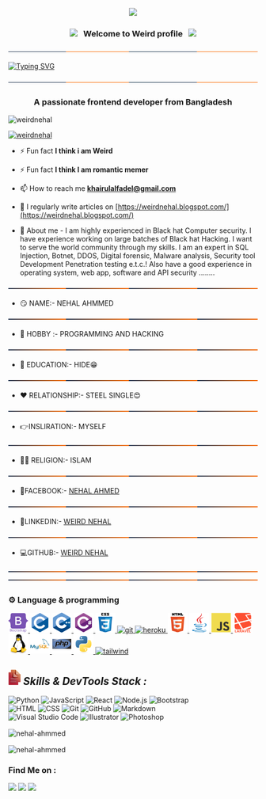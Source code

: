 

<p align="center"><img src="https://img.shields.io/badge/MADE%20IN BANGLADESHI-HACKER AND PROGRAMMER-green?colorA=%23ff0000&colorB=%23017e40&style=flat-square">
 
<h3 align="center">
  <img src="https://emoji.discord.st/emojis/768b108d-274f-4f44-a634-8477b16efce7.gif" width="25">
   &nbsp; Welcome to Weird profile &nbsp; 
  <img src="https://emoji.discord.st/emojis/768b108d-274f-4f44-a634-8477b16efce7.gif" width="25">
</h3>
 
<img align="center" alt="line" src="https://github.com/DalpatRathore/dalpatrathore/blob/main/assets/images/line-1.svg">
 
[![Typing SVG](https://readme-typing-svg.herokuapp.com?color=%23F70B10&size=27&lines=I+am+Nehal+Ahmed;+It's+Not+A+Just+Name+Bro;It's+A+BlackHat+Hacker!;Thank+You+Everyone)](https://git.io/typing-svg)
 
</p>
 
<img align="center" alt="line" src="https://github.com/DalpatRathore/dalpatrathore/blob/main/assets/images/line-1.svg">
 
<h3 align="center">A passionate frontend developer from Bangladesh</h3>

<p align="left"> <img src="https://komarev.com/ghpvc/?username=weirdnehal&label=Profile%20views&color=0e75b6&style=flat" alt="weirdnehal" /> </p>



<p align="left"> <a href="https://github.com/ryo-ma/github-profile-trophy"><img src="https://github-profile-trophy.vercel.app/?username=weirdnehal" alt="weirdnehal" /></a> </p>


- ⚡ Fun fact **I think i am Weird**
- ⚡ Fun fact **I think I am romantic memer**

- 📫 How to reach me **khairulalfadel@gmail.com**

- 📝 I regularly write articles on [https://weirdnehal.blogspot.com/](https://weirdnehal.blogspot.com/)

- 💬 About me - I am highly experienced in Black hat
Computer security. I have experience working on large batches of Black hat Hacking. I want to serve the world community through my skills. I am an expert in SQL Injection, Botnet, DDOS, Digital forensic, Malware analysis, Security tool Development Penetration testing e.t.c.! Also have a good experience in operating system, web app, software and API security ........


 


 
 
<img align="center" alt="line" src="https://github.com/DalpatRathore/dalpatrathore/blob/main/assets/images/line-2.svg">
 
- 😏 NAME:- NEHAL AHMMED
 
<img align="center" alt="line" src="https://github.com/DalpatRathore/dalpatrathore/blob/main/assets/images/line-2.svg">
 
- 🤨 HOBBY :- PROGRAMMING AND HACKING
 
<img align="center" alt="line" src="https://github.com/DalpatRathore/dalpatrathore/blob/main/assets/images/line-2.svg">
 
- 📕 EDUCATION:- HIDE😁
 
<img align="center" alt="line" src="https://github.com/DalpatRathore/dalpatrathore/blob/main/assets/images/line-2.svg">
 
- ❤ RELATIONSHIP:- STEEL SINGLE😍
 
<img align="center" alt="line" src="https://github.com/DalpatRathore/dalpatrathore/blob/main/assets/images/line-2.svg">
 
- 👉INSLIRATION:- MYSELF
 
<img align="center" alt="line" src="https://github.com/DalpatRathore/dalpatrathore/blob/main/assets/images/line-2.svg">
 
- 🤲🏻 RELIGION:- ISLAM
 
<img align="center" alt="line" src="https://github.com/DalpatRathore/dalpatrathore/blob/main/assets/images/line-2.svg">
 
- 📱FACEBOOK:- [NEHAL AHMED](https://www.facebook.com/nehal.ahmed6)
 
<img align="center" alt="line" src="https://github.com/DalpatRathore/dalpatrathore/blob/main/assets/images/line-2.svg">
 
- 📱LINKEDIN:- [WEIRD NEHAL](https://www.linkedin.com/in/weirdnehal/)
 
<img align="center" alt="line" src="https://github.com/DalpatRathore/dalpatrathore/blob/main/assets/images/line-2.svg">
 
- 💻GITHUB:- [WEIRD NEHAL](https://github.com/weirdnehal)
 
<img align="center" alt="line" src="https://github.com/DalpatRathore/dalpatrathore/blob/main/assets/images/line-2.svg">
 

 
<img align="center" alt="line" src="https://github.com/DalpatRathore/dalpatrathore/blob/main/assets/images/line-2.svg">
 
 

 
### ⚙️   Language & programming
 
<p align="left"> <a href="https://getbootstrap.com" target="_blank"> <img src="https://raw.githubusercontent.com/devicons/devicon/master/icons/bootstrap/bootstrap-plain-wordmark.svg" alt="bootstrap" width="40" height="40"/> </a> <a href="https://www.cprogramming.com/" target="_blank"> <img src="https://raw.githubusercontent.com/devicons/devicon/master/icons/c/c-original.svg" alt="c" width="40" height="40"/> </a> <a href="https://www.w3schools.com/cpp/" target="_blank"> <img src="https://raw.githubusercontent.com/devicons/devicon/master/icons/cplusplus/cplusplus-original.svg" alt="cplusplus" width="40" height="40"/> </a> <a href="https://www.w3schools.com/cs/" target="_blank"> <img src="https://raw.githubusercontent.com/devicons/devicon/master/icons/csharp/csharp-original.svg" alt="csharp" width="40" height="40"/> </a> <a href="https://www.w3schools.com/css/" target="_blank"> <img src="https://raw.githubusercontent.com/devicons/devicon/master/icons/css3/css3-original-wordmark.svg" alt="css3" width="40" height="40"/> </a> <a href="https://git-scm.com/" target="_blank"> <img src="https://www.vectorlogo.zone/logos/git-scm/git-scm-icon.svg" alt="git" width="40" height="40"/> </a> <a href="https://heroku.com" target="_blank"> <img src="https://www.vectorlogo.zone/logos/heroku/heroku-icon.svg" alt="heroku" width="40" height="40"/> </a> <a href="https://www.w3.org/html/" target="_blank"> <img src="https://raw.githubusercontent.com/devicons/devicon/master/icons/html5/html5-original-wordmark.svg" alt="html5" width="40" height="40"/> </a> <a href="https://www.java.com" target="_blank"> <img src="https://raw.githubusercontent.com/devicons/devicon/master/icons/java/java-original.svg" alt="java" width="40" height="40"/> </a> <a href="https://developer.mozilla.org/en-US/docs/Web/JavaScript" target="_blank"> <img src="https://raw.githubusercontent.com/devicons/devicon/master/icons/javascript/javascript-original.svg" alt="javascript" width="40" height="40"/> </a> <a href="https://laravel.com/" target="_blank"> <img src="https://raw.githubusercontent.com/devicons/devicon/master/icons/laravel/laravel-plain-wordmark.svg" alt="laravel" width="40" height="40"/> </a> <a href="https://www.linux.org/" target="_blank"> <img src="https://raw.githubusercontent.com/devicons/devicon/master/icons/linux/linux-original.svg" alt="linux" width="40" height="40"/> </a> <a href="https://www.mysql.com/" target="_blank"> <img src="https://raw.githubusercontent.com/devicons/devicon/master/icons/mysql/mysql-original-wordmark.svg" alt="mysql" width="40" height="40"/> </a> <a href="https://www.php.net" target="_blank"> <img src="https://raw.githubusercontent.com/devicons/devicon/master/icons/php/php-original.svg" alt="php" width="40" height="40"/> </a> <a href="https://www.python.org" target="_blank"> <img src="https://raw.githubusercontent.com/devicons/devicon/master/icons/python/python-original.svg" alt="python" width="40" height="40"/> </a> <a href="https://tailwindcss.com/" target="_blank"> <img src="https://www.vectorlogo.zone/logos/tailwindcss/tailwindcss-icon.svg" alt="tailwind" width="40" height="40"/> </a> </p>
 
<h2><img width="25" src="https://github.com/DalpatRathore/dalpatrathore/blob/main/assets/icons/icon-skills.png" /><i> Skills & DevTools Stack :</i></h2>
 
![Python](https://img.shields.io/badge/-Python-05122A?style=flat&logo=python) 
![JavaScript](https://img.shields.io/badge/-JavaScript-05122A?style=flat&logo=javascript) 
![React](https://img.shields.io/badge/-React-05122A?style=flat&logo=react) 
![Node.js](https://img.shields.io/badge/-Node.js-05122A?style=flat&logo=node.js) 
![Bootstrap](https://img.shields.io/badge/-Bootstrap-05122A?style=flat&logo=bootstrap&logoColor=563D7C)\
![HTML](https://img.shields.io/badge/-HTML-05122A?style=flat&logo=HTML5) 
![CSS](https://img.shields.io/badge/-CSS-05122A?style=flat&logo=CSS3&logoColor=1572B6) 
![Git](https://img.shields.io/badge/-Git-05122A?style=flat&logo=git) 
![GitHub](https://img.shields.io/badge/-GitHub-05122A?style=flat&logo=github) 
![Markdown](https://img.shields.io/badge/-Markdown-05122A?style=flat&logo=markdown)\
![Visual Studio Code](https://img.shields.io/badge/-Visual%20Studio%20Code-05122A?style=flat&logo=visual-studio-code&logoColor=007ACC) 
![Illustrator](https://img.shields.io/badge/-Illustrator-05122A?style=flat&logo=adobe-illustrator) 
![Photoshop](https://img.shields.io/badge/-Photoshop-05122A?style=flat&logo=adobe-photoshop) 


 
<p><img align="center" src="https://github-readme-stats.vercel.app/api/top-langs?username=nehal-ahmmed&show_icons=true&locale=en&layout=compact" alt="nehal-ahmmed" /></p>

<p><img align="center" src="https://github-readme-streak-stats.herokuapp.com/?user=nehal-ahmmed&" alt="nehal-ahmmed" /></p>
 


### Find Me on :
<p align="left">
 <a href="https://github.com/weirdnehal" target="_blank"><img src="https://img.shields.io/badge/Github-weirdnehal-green?style=for-the-badge&logo=github"></a>
 <a href="https://www.instagram.com/nehalahmed.10" target="_blank"><img src="https://img.shields.io/badge/IG-%40nehalahmed.10-red?style=for-the-badge&logo=instagram"></a>
<a href="https://m.me/nehal.ahmed6" target="_blank"><img src="https://img.shields.io/badge/Chat-Messenger-blue?style=for-the-badge&logo=messenger"></a>
 
 
</p>





